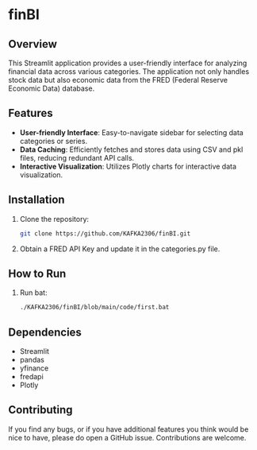 # finBI

## Overview

This Streamlit application provides a user-friendly interface for analyzing financial data across various categories. The application not only handles stock data but also economic data from the FRED (Federal Reserve Economic Data) database. 

## Features

- **User-friendly Interface**: Easy-to-navigate sidebar for selecting data categories or series.
- **Data Caching**: Efficiently fetches and stores data using CSV and pkl files, reducing redundant API calls.
- **Interactive Visualization**: Utilizes Plotly charts for interactive data visualization.

## Installation

1. Clone the repository:
    ```bash
    git clone https://github.com/KAFKA2306/finBI.git  
    ```
2. Obtain a FRED API Key and update it in the categories.py file.

## How to Run

1. Run bat:
    ```bash
    ./KAFKA2306/finBI/blob/main/code/first.bat
    ```

## Dependencies

- Streamlit
- pandas
- yfinance
- fredapi
- Plotly

## Contributing

If you find any bugs, or if you have additional features you think would be nice to have, please do open a GitHub issue. Contributions are welcome.
